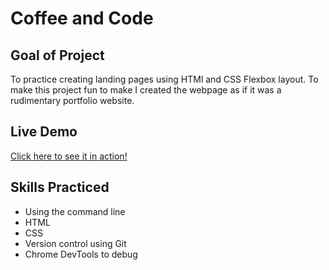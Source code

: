 # Coffee and Code

## Goal of Project

To practice creating landing pages using HTMl and CSS Flexbox layout. To make this project fun to make I created the webpage as if it was a rudimentary portfolio website.

## Live Demo

[Click here to see it in action!](https://hsenarath.github.io/coffee-and-code/)

## Skills Practiced

* Using the command line
* HTML
* CSS
* Version control using Git
* Chrome DevTools to debug
